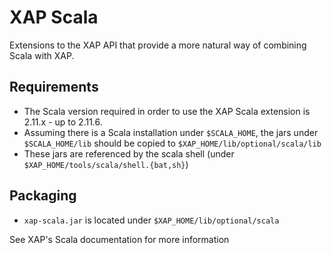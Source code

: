 # XAP Scala
Extensions to the XAP API that provide a more natural way of combining Scala with XAP.

## Requirements
- The Scala version required in order to use the XAP Scala extension is 2.11.x - up to 2.11.6.
- Assuming there is a Scala installation under `$SCALA_HOME`, the jars under `$SCALA_HOME/lib` should be copied to `$XAP_HOME/lib/optional/scala/lib` 
- These jars are referenced by the scala shell (under `$XAP_HOME/tools/scala/shell.{bat,sh}`)

## Packaging
- `xap-scala.jar` is located under `$XAP_HOME/lib/optional/scala`


See XAP's Scala documentation for more information
